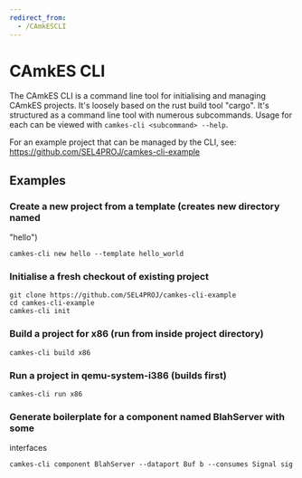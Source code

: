 ```yaml
---
redirect_from:
  - /CAmkESCLI
---
```


# CAmkES CLI


The CAmkES CLI is a command line tool for initialising and managing
CAmkES projects. It's loosely based on the rust build tool "cargo". It's
structured as a command line tool with numerous subcommands. Usage for
each can be viewed with `camkes-cli <subcommand> --help`.

For an example project that can be managed by the CLI, see:
<https://github.com/SEL4PROJ/camkes-cli-example>

## Examples


### Create a new project from a template (creates new directory named
"hello")


```
camkes-cli new hello --template hello_world
```

### Initialise a fresh checkout of existing project
```
git clone https://github.com/SEL4PROJ/camkes-cli-example
cd camkes-cli-example
camkes-cli init
```

### Build a project for x86 (run from inside project directory)


```
camkes-cli build x86
```

### Run a project in qemu-system-i386 (builds first)


```
camkes-cli run x86
```

### Generate boilerplate for a component named BlahServer with some
interfaces
```
camkes-cli component BlahServer --dataport Buf b --consumes Signal sig
```
